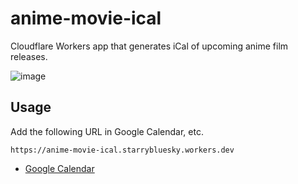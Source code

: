 # anime-movie-ical

Cloudflare Workers app that generates iCal of upcoming anime film releases.

![image](https://github.com/SlashNephy/anime-movie-ical/assets/7302150/05cee67d-4d5d-4329-b5a5-bf001b572152)

## Usage

Add the following URL in Google Calendar, etc.

```
https://anime-movie-ical.starrybluesky.workers.dev
```

- [Google Calendar](https://calendar.google.com/calendar/u/0/r/settings/addbyurl)
